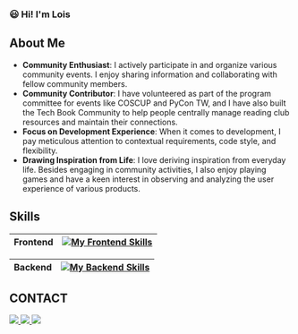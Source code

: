 ### :smiley: Hi! I'm Lois

## About Me

- **Community Enthusiast**: I actively participate in and organize various community events. I enjoy sharing information and collaborating with fellow community members.
- **Community Contributor**: I have volunteered as part of the program committee for events like COSCUP and PyCon TW, and I have also built the Tech Book Community to help people centrally manage reading club resources and maintain their connections.
- **Focus on Development Experience**: When it comes to development, I pay meticulous attention to contextual requirements, code style, and flexibility.
- **Drawing Inspiration from Life**: I love deriving inspiration from everyday life. Besides engaging in community activities, I also enjoy playing games and have a keen interest in observing and analyzing the user experience of various products.

## Skills

| Frontend | [![My Frontend Skills](https://skillicons.dev/icons?i=html,css,js,typescript,scss,bootstrap,react,next,vercel,jest)](https://skillicons.dev) |
| -------- | -------------------------------------------------------------------------------------------------------------------------------------------- |

| Backend | [![My Backend Skills](https://skillicons.dev/icons?i=nodejs,express,mysql,mongodb,sequelize,heroku,aws,python&theme=light)](https://skillicons.dev) |
| ------- | --------------------------------------------------------------------------------------------------------------------------------------------------- |

## CONTACT

<a href="https://www.linkedin.com/in/lois-chen-746b36230/">
 <img src="https://img.shields.io/badge/LinkedIn-0A66C2?style=for-the-badge&logo=LinkedIn&logoColor=white">
</a>
<a href="mailto:chen.lois.68@gmail.com"><img src="https://img.shields.io/badge/chen.lois.68@gmail.com-fafafa?style=for-the-badge&logo=Gmail&logoColor=#EA4335"/>
</a>
<a href="https://medium.com/@Chen.Lois.68">
  <img src="https://img.shields.io/badge/Medium-12100E?style=for-the-badge&logo=medium&logoColor=white">
</a>
